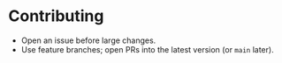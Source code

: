 ﻿# Contributing
- Open an issue before large changes.
- Use feature branches; open PRs into the latest version (or `main` later).
